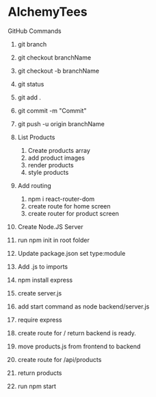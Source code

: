 # AlchemyTees

GitHub Commands

1. git branch
2. git checkout branchName
3. git checkout -b branchName
4. git status
5. git add .
6. git commit -m "Commit"
7. git push -u origin branchName

8. List Products

   1. Create products array
   2. add product images
   3. render products
   4. style products

9. Add routing

   1. npm i react-router-dom
   2. create route for home screen
   3. create router for product screen

10. Create Node.JS Server
11. run npm init in root folder
12. Update package.json set type:module
13. Add .js to imports
14. npm install express
15. create server.js
16. add start command as node backend/server.js
17. require express
18. create route for / return backend is ready.
19. move products.js from frontend to backend
20. create route for /api/products
21. return products
22. run npm start

